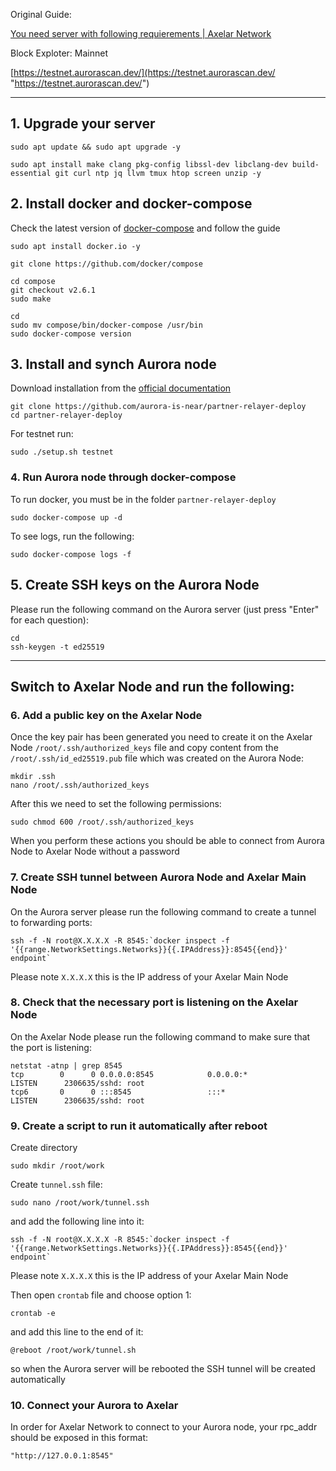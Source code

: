 Original Guide:

[You need server with following requierements | Axelar Network](https://docs.axelar.dev/validator/external-chains/aurora "You need server with following requierements | Axelar Network")

Block Exploter: Mainnet

[https://testnet.aurorascan.dev/](https://testnet.aurorascan.dev/ "https://testnet.aurorascan.dev/")

---

## 1. Upgrade your server

```shell
sudo apt update && sudo apt upgrade -y
```

```shell
sudo apt install make clang pkg-config libssl-dev libclang-dev build-essential git curl ntp jq llvm tmux htop screen unzip -y
```

## 2. Install docker and docker-compose

Check the latest version of [docker-compose](https://github.com/docker/compose) and follow the guide

```shell
sudo apt install docker.io -y
```

```shell
git clone https://github.com/docker/compose
```

```shell
cd compose
git checkout v2.6.1
sudo make
```

```shell
cd
sudo mv compose/bin/docker-compose /usr/bin
sudo docker-compose version
```

## 3. Install and synch Aurora node

Download installation from the [official documentation](https://github.com/aurora-is-near/partner-relayer-deploy)

```shell
git clone https://github.com/aurora-is-near/partner-relayer-deploy
cd partner-relayer-deploy
```

For testnet run:

```shell
sudo ./setup.sh testnet
```

### 4. Run Aurora node through docker-compose

To run docker, you must be in the folder `partner-relayer-deploy`

```shell
sudo docker-compose up -d
```

To see logs, run the following:

```shell
sudo docker-compose logs -f
```

## 5. Create SSH keys on the Aurora Node

Please run the following command on the Aurora server (just press "Enter" for each question):

```shell
cd
ssh-keygen -t ed25519
```

---

## Switch to Axelar Node and run the following:

### 6. Add a public key on the Axelar Node

Once the key pair has been generated you need to create it on the Axelar Node `/root/.ssh/authorized_keys` file and copy content from the `/root/.ssh/id_ed25519.pub` file which was created on the Aurora Node:

```shell
mkdir .ssh
nano /root/.ssh/authorized_keys
```

After this we need to set the following permissions:

```shell
sudo chmod 600 /root/.ssh/authorized_keys
```

When you perform these actions you should be able to connect from Aurora Node to Axelar Node without a password

### 7. Create SSH tunnel between Aurora Node and Axelar Main Node

On the Aurora server please run the following command to create a tunnel to forwarding ports:

```shell
ssh -f -N root@X.X.X.X -R 8545:`docker inspect -f '{{range.NetworkSettings.Networks}}{{.IPAddress}}:8545{{end}}' endpoint`
```

Please note `X.X.X.X` this is the IP address of your Axelar Main Node

### 8. Check that the necessary port is listening on the Axelar Node

On the Axelar Node please run the following command to make sure that the port is listening:

```shell
netstat -atnp | grep 8545
tcp        0      0 0.0.0.0:8545            0.0.0.0:*               LISTEN      2306635/sshd: root
tcp6       0      0 :::8545                 :::*                    LISTEN      2306635/sshd: root
```

### 9. Create a script to run it automatically after reboot

Create directory

```shell
sudo mkdir /root/work
```

Create `tunnel.ssh` file:

```shell
sudo nano /root/work/tunnel.ssh
```

and add the following line into it:

```shell
ssh -f -N root@X.X.X.X -R 8545:`docker inspect -f '{{range.NetworkSettings.Networks}}{{.IPAddress}}:8545{{end}}' endpoint`
```

Please note `X.X.X.X` this is the IP address of your Axelar Main Node

Then open `crontab` file and choose option 1:

```shell
crontab -e
```

and add this line to the end of it:

```shell
@reboot /root/work/tunnel.sh
```

so when the Aurora server will be rebooted the SSH tunnel will be created automatically

### 10. Connect your Aurora to Axelar

In order for Axelar Network to connect to your Aurora node, your rpc\_addr should be exposed in this format:

```shell
"http://127.0.0.1:8545"
```

<br>
